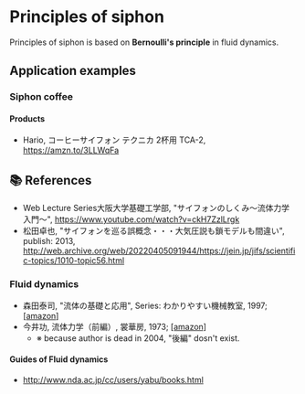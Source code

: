 # Principles of siphon

Principles of siphon is based on **Bernoulli's principle** in fluid dynamics.

## Application examples

### Siphon coffee

#### Products

- Hario, コーヒーサイフォン テクニカ 2杯用 TCA-2, https://amzn.to/3LLWqFa

## :books: References

- Web Lecture Series大阪大学基礎工学部, "サイフォンのしくみ～流体力学入門～", https://www.youtube.com/watch?v=ckH7ZzlLrgk
- 松田卓也, "サイフォンを巡る誤概念・・・大気圧説も鎖モデルも間違い", publish: 2013, http://web.archive.org/web/20220405091944/https://jein.jp/jifs/scientific-topics/1010-topic56.html 

### Fluid dynamics

- 森田泰司, "流体の基礎と応用", Series: わかりやすい機械教室, 1997; [[amazon]](https://amzn.to/3uaMBdD)
- 今井功, 流体力学（前編）, 裳華房,  1973; [[amazon]](https://amzn.to/37hyI4v)
  - ※ because author is dead in 2004, "後編" dosn't exist. 

#### Guides of Fluid dynamics 

- http://www.nda.ac.jp/cc/users/yabu/books.html
